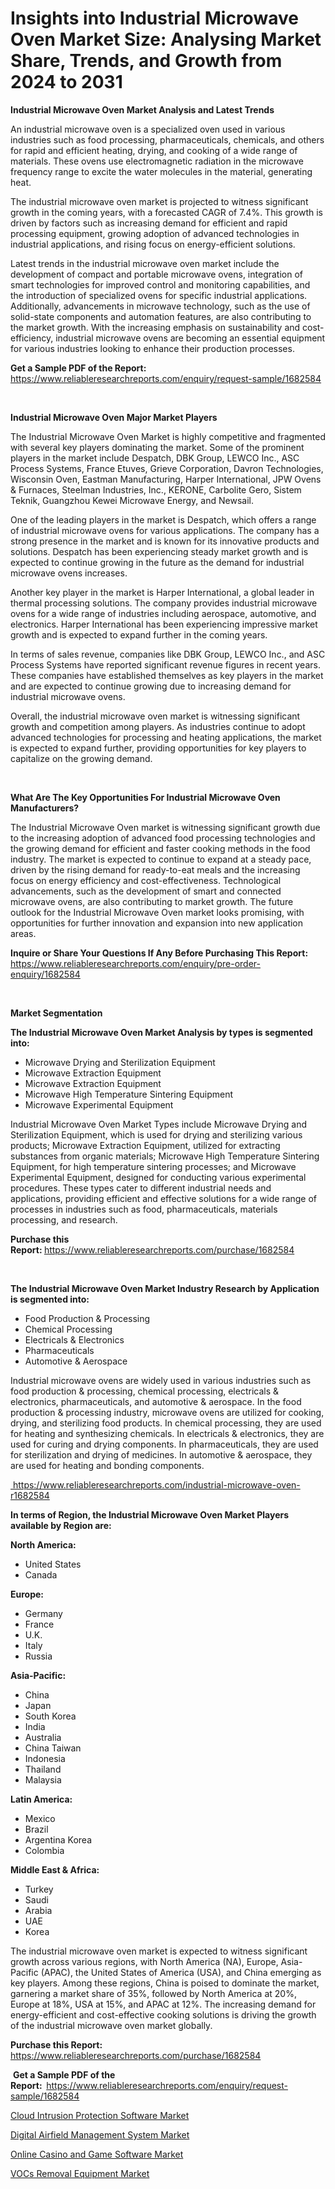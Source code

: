 <p><h1>Insights into Industrial Microwave Oven Market Size: Analysing Market Share, Trends, and Growth from 2024 to 2031</h1></p><p><strong>Industrial Microwave Oven Market Analysis and Latest Trends</strong></p>
<p><p>An industrial microwave oven is a specialized oven used in various industries such as food processing, pharmaceuticals, chemicals, and others for rapid and efficient heating, drying, and cooking of a wide range of materials. These ovens use electromagnetic radiation in the microwave frequency range to excite the water molecules in the material, generating heat.</p><p>The industrial microwave oven market is projected to witness significant growth in the coming years, with a forecasted CAGR of 7.4%. This growth is driven by factors such as increasing demand for efficient and rapid processing equipment, growing adoption of advanced technologies in industrial applications, and rising focus on energy-efficient solutions.</p><p>Latest trends in the industrial microwave oven market include the development of compact and portable microwave ovens, integration of smart technologies for improved control and monitoring capabilities, and the introduction of specialized ovens for specific industrial applications. Additionally, advancements in microwave technology, such as the use of solid-state components and automation features, are also contributing to the market growth. With the increasing emphasis on sustainability and cost-efficiency, industrial microwave ovens are becoming an essential equipment for various industries looking to enhance their production processes.</p></p>
<p><strong>Get a Sample PDF of the Report:&nbsp;</strong> <a href="https://www.reliableresearchreports.com/enquiry/request-sample/1682584">https://www.reliableresearchreports.com/enquiry/request-sample/1682584</a></p>
<p>&nbsp;</p>
<p><strong>Industrial Microwave Oven Major Market Players</strong></p>
<p><p>The Industrial Microwave Oven Market is highly competitive and fragmented with several key players dominating the market. Some of the prominent players in the market include Despatch, DBK Group, LEWCO Inc., ASC Process Systems, France Etuves, Grieve Corporation, Davron Technologies, Wisconsin Oven, Eastman Manufacturing, Harper International, JPW Ovens & Furnaces, Steelman Industries, Inc., KERONE, Carbolite Gero, Sistem Teknik, Guangzhou Kewei Microwave Energy, and Newsail.</p><p>One of the leading players in the market is Despatch, which offers a range of industrial microwave ovens for various applications. The company has a strong presence in the market and is known for its innovative products and solutions. Despatch has been experiencing steady market growth and is expected to continue growing in the future as the demand for industrial microwave ovens increases.</p><p>Another key player in the market is Harper International, a global leader in thermal processing solutions. The company provides industrial microwave ovens for a wide range of industries including aerospace, automotive, and electronics. Harper International has been experiencing impressive market growth and is expected to expand further in the coming years.</p><p>In terms of sales revenue, companies like DBK Group, LEWCO Inc., and ASC Process Systems have reported significant revenue figures in recent years. These companies have established themselves as key players in the market and are expected to continue growing due to increasing demand for industrial microwave ovens.</p><p>Overall, the industrial microwave oven market is witnessing significant growth and competition among players. As industries continue to adopt advanced technologies for processing and heating applications, the market is expected to expand further, providing opportunities for key players to capitalize on the growing demand.</p></p>
<p>&nbsp;</p>
<p><strong>What Are The Key Opportunities For Industrial Microwave Oven Manufacturers?</strong></p>
<p><p>The Industrial Microwave Oven market is witnessing significant growth due to the increasing adoption of advanced food processing technologies and the growing demand for efficient and faster cooking methods in the food industry. The market is expected to continue to expand at a steady pace, driven by the rising demand for ready-to-eat meals and the increasing focus on energy efficiency and cost-effectiveness. Technological advancements, such as the development of smart and connected microwave ovens, are also contributing to market growth. The future outlook for the Industrial Microwave Oven market looks promising, with opportunities for further innovation and expansion into new application areas.</p></p>
<p><strong>Inquire or Share Your Questions If Any Before Purchasing This Report:</strong> <a href="https://www.reliableresearchreports.com/enquiry/pre-order-enquiry/1682584">https://www.reliableresearchreports.com/enquiry/pre-order-enquiry/1682584</a></p>
<p>&nbsp;</p>
<p><strong>Market Segmentation</strong></p>
<p><strong>The Industrial Microwave Oven Market Analysis by types is segmented into:</strong></p>
<p><ul><li>Microwave Drying and Sterilization Equipment</li><li>Microwave Extraction Equipment</li><li>Microwave Extraction Equipment</li><li>Microwave High Temperature Sintering Equipment</li><li>Microwave Experimental Equipment</li></ul></p>
<p><p>Industrial Microwave Oven Market Types include Microwave Drying and Sterilization Equipment, which is used for drying and sterilizing various products; Microwave Extraction Equipment, utilized for extracting substances from organic materials; Microwave High Temperature Sintering Equipment, for high temperature sintering processes; and Microwave Experimental Equipment, designed for conducting various experimental procedures. These types cater to different industrial needs and applications, providing efficient and effective solutions for a wide range of processes in industries such as food, pharmaceuticals, materials processing, and research.</p></p>
<p><strong>Purchase this Report:&nbsp;</strong><a href="https://www.reliableresearchreports.com/purchase/1682584">https://www.reliableresearchreports.com/purchase/1682584</a></p>
<p>&nbsp;</p>
<p><strong>The Industrial Microwave Oven Market Industry Research by Application is segmented into:</strong></p>
<p><ul><li>Food Production & Processing</li><li>Chemical Processing</li><li>Electricals & Electronics</li><li>Pharmaceuticals</li><li>Automotive & Aerospace</li></ul></p>
<p><p>Industrial microwave ovens are widely used in various industries such as food production & processing, chemical processing, electricals & electronics, pharmaceuticals, and automotive & aerospace. In the food production & processing industry, microwave ovens are utilized for cooking, drying, and sterilizing food products. In chemical processing, they are used for heating and synthesizing chemicals. In electricals & electronics, they are used for curing and drying components. In pharmaceuticals, they are used for sterilization and drying of medicines. In automotive & aerospace, they are used for heating and bonding components.</p></p>
<p><a href="https://www.reliableresearchreports.com/industrial-microwave-oven-r1682584">&nbsp;https://www.reliableresearchreports.com/industrial-microwave-oven-r1682584</a></p>
<p><strong>In terms of Region, the Industrial Microwave Oven Market Players available by Region are:</strong></p>
<p>
    <p> <strong> North America: </strong>
        <ul>
            <li>United States</li>
            <li>Canada</li>
        </ul>
        </p> 
    <p> <strong> Europe: </strong>
        <ul>
            <li>Germany</li>
            <li>France</li>
            <li>U.K.</li>
            <li>Italy</li>
            <li>Russia</li>
        </ul>
        </p> 
    <p> <strong> Asia-Pacific: </strong>
        <ul>
            <li>China</li>
            <li>Japan</li>
            <li>South Korea</li>
            <li>India</li>
            <li>Australia</li>
            <li>China Taiwan</li>
            <li>Indonesia</li>
            <li>Thailand</li>
            <li>Malaysia</li>
        </ul>
        </p> 
    <p> <strong> Latin America: </strong>
        <ul>
            <li>Mexico</li>
            <li>Brazil</li>
            <li>Argentina Korea</li>
            <li>Colombia</li>
        </ul>
        </p> 
    <p> <strong> Middle East & Africa: </strong>
        <ul>
            <li>Turkey</li>
            <li>Saudi</li>
            <li>Arabia</li>
            <li>UAE</li>
            <li>Korea</li>
        </ul>
    </p>
    </p>
<p><p>The industrial microwave oven market is expected to witness significant growth across various regions, with North America (NA), Europe, Asia-Pacific (APAC), the United States of America (USA), and China emerging as key players. Among these regions, China is poised to dominate the market, garnering a market share of 35%, followed by North America at 20%, Europe at 18%, USA at 15%, and APAC at 12%. The increasing demand for energy-efficient and cost-effective cooking solutions is driving the growth of the industrial microwave oven market globally.</p></p>
<p><strong>Purchase this Report: </strong><a href="https://www.reliableresearchreports.com/purchase/1682584">https://www.reliableresearchreports.com/purchase/1682584</a></p>
<p>&nbsp;<strong>Get a Sample PDF of the Report:&nbsp;&nbsp;</strong><a href="https://www.reliableresearchreports.com/enquiry/request-sample/1682584">https://www.reliableresearchreports.com/enquiry/request-sample/1682584</a></p>
<p><strong></strong></p>
<p><p><a href="https://issuu.com/reportprime-2/docs/cloud-intrusion-protection-software-market-size-20">Cloud Intrusion Protection Software Market</a></p><p><a href="https://github.com/ksleyeze/Market-Research-Report-List-1/blob/main/digital-airfield-management-system-market.md">Digital Airfield Management System Market</a></p><p><a href="https://issuu.com/reportprime-2/docs/online-casino-and-game-software-market-size-2030.p">Online Casino and Game Software Market</a></p><p><a href="https://github.com/hlspriggs/Market-Research-Report-List-1/blob/main/vocs-removal-equipment-market.md">VOCs Removal Equipment Market</a></p></p>